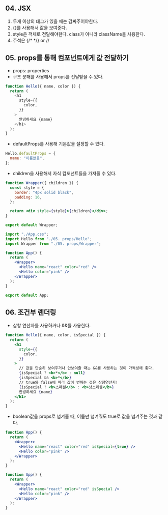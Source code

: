 ## 04. JSX

1. 두개 이상의 태그가 있을 때는 감싸주어야한다.
2. {}를 사용해서 값을 보여준다.
3. style은 객체로 전달해야한다. class가 아니라 className을 사용한다.
4. 주석은 {/\* \*/} or //

## 05. props를 통해 컴포넌트에게 값 전달하기

- props: properties
- 구조 분해를 사용해서 props를 전달받을 수 있다.

```javascript
function Hello({ name, color }) {
  return (
    <h1
      style={{
        color,
      }}
    >
      안녕하세요 {name}
    </h1>
  );
}
```

- defaultProps를 사용해 기본값을 설정할 수 있다.

```jsx
Hello.defaultProps = {
  name: "이름없음",
};
```

- children을 사용해서 자식 컴포넌트들을 가져올 수 있다.

```jsx
function Wrapper({ children }) {
  const style = {
    border: "4px solid black",
    padding: 16,
  };

  return <div style={style}>{children}</div>;
}

export default Wrapper;

import "./App.css";
import Hello from "./05. props/Hello";
import Wrapper from "./05. props/Wrapper";

function App() {
  return (
    <Wrapper>
      <Hello name="react" color="red" />
      <Hello color="pink" />
    </Wrapper>
  );
}

export default App;
```

## 06. 조건부 렌더링

- 삼항 연산자를 사용하거나 &&를 사용한다.

```jsx
function Hello({ name, color, isSpecial }) {
  return (
    <h1
      style={{
        color,
      }}
    >
      // 값을 단순히 보여주거나 안보여줄 때는 &&를 사용하는 것이 가독성에 좋다.
      {isSpecial ? <b>*</b> : null}
      {isSpecial && <b>*</b>}
      // true와 false에 따라 값이 변하는 것은 삼항연산자!
      {isSpecial ? <b>스페셜</b> : <b>낫스페셜</b>}
      안녕하세요 {name}
    </h1>
  );
}
```

- boolean값을 props로 넘겨줄 때, 이름만 넘겨줘도 true로 값을 넘겨주는 것과 같다.

```jsx
function App() {
  return (
    <Wrapper>
      <Hello name="react" color="red" isSpecial={true} />
      <Hello color="pink" />
    </Wrapper>
  );
}

function App() {
  return (
    <Wrapper>
      <Hello name="react" color="red" isSpecial />
      <Hello color="pink" />
    </Wrapper>
  );
}
```
